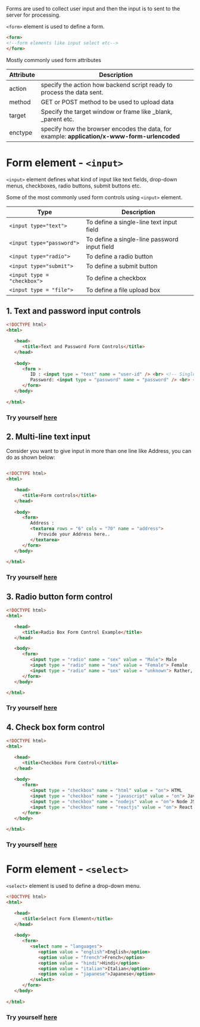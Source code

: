 Forms are used to collect user input and then the input is to sent to the server for processing. 

`<form>` element is used to define a form.

```html
<form>
<!--form elements like input select etc-->
</form>
```

Mostly commonly used form attributes

| Attribute | Description |
|----|----|
| action | specify the action how backend script ready to process the data sent.|
| method | GET or POST method to be used to upload data |
| target | Specify the target window or frame like _blank, _parent etc. |
| enctype | specify how the browser encodes the data, for example: **application/x-www-form-urlencoded** |

# Form element - `<input>`

`<input>` element defines what kind of input like text fields, drop-down menus, checkboxes, radio buttons, submit buttons etc.

Some of the most commonly used form controls using `<input>` element.
 
|Type |	Description|
|----|----|
|`<input type="text">` | To define a single-line text input field|
|`<input type="password">` | To define a single-line password input field|
|`<input type="radio">`| To define a radio button |
|`<input type="submit">`| To define a submit button |
|`<input type = "checkbox">`| To define a checkbox |
| `<input type = "file">`| To define a file upload box|


## 1. Text and password input controls

```html
<!DOCTYPE html>
<html>

   <head>
      <title>Text and Password Form Controls</title>
   </head>
	
   <body>
      <form >
         ID : <input type = "text" name = "user-id" /> <br> <!-- Single line text input-->
         Password: <input type = "password" name = "password" /> <br> <!-- Single line password input-->
      </form>
   </body>
	
</html>
```
### Try yourself [here](https://onecompiler.com/html/3vw38t6hu)

## 2. Multi-line text input

Consider you want to give input in more than one line like Address, you can do as shown below:

```html

<!DOCTYPE html>
<html>

   <head>
      <title>Form controls</title>
   </head>
	
   <body>
      <form>
         Address :
         <textarea rows = "6" cols = "70" name = "address">
            Provide your Address here..
         </textarea>
      </form>
   </body>
	
</html>
```
### Try yourself [here](https://onecompiler.com/html/3vw394pwd)

## 3. Radio button form control

```html
<!DOCTYPE html>
<html>

   <head>
      <title>Radio Box Form Control Example</title>
   </head>

   <body>
      <form>
         <input type = "radio" name = "sex" value = "Male"> Male
         <input type = "radio" name = "sex" value = "Female"> Female
         <input type = "radio" name = "sex" value = "unknown"> Rather, not say
      </form>
   </body>

</html>
```
### Try yourself [here](https://onecompiler.com/html/3vw3a9d4g)

## 4. Check box form control

```html
<!DOCTYPE html>
<html>

   <head>
      <title>Checkbox Form Control</title>
   </head>
	
   <body>
      <form>
         <input type = "checkbox" name = "html" value = "on"> HTML
         <input type = "checkbox" name = "javascript" value = "on"> Javascript
         <input type = "checkbox" name = "nodejs" value = "on"> Node JS
         <input type = "checkbox" name = "reactjs" value = "on"> React JS
      </form>
   </body>
	
</html>
```
### Try yourself [here](https://onecompiler.com/html/3vw3b3dr7)



# Form element - `<select>`

`<select>` element is used to define a drop-down menu.

```html
<!DOCTYPE html>
<html>

   <head>
      <title>Select Form Element</title>
   </head>
	
   <body>
      <form>
         <select name = "languages">
            <option value = "english">English</option>
            <option value = "french">French</option>
            <option value = "hindi">Hindi</option>
            <option value = "italian">Italian</option>
            <option value = "japanese">Japanese</option>
         </select>
      </form>
   </body>
	
</html>
```
### Try yourself [here](https://onecompiler.com/html/3vw3b9hrz)

